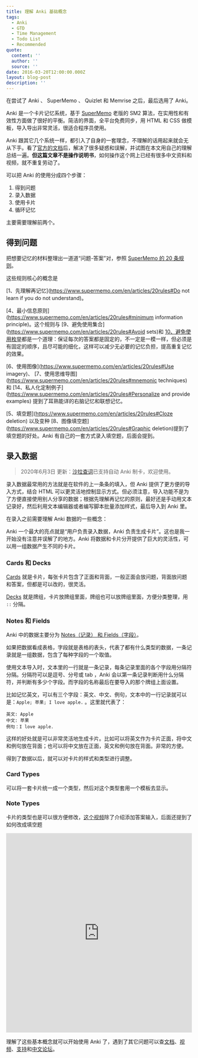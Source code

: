 ```yaml
---
title: 理解 Anki 基础概念
tags:
  - Anki
  - GTD
  - Time Management
  - Todo List
  - Recommended
quote:
  content: ''
  author: ''
  source: ''
date: 2016-03-20T12:00:00.000Z
layout: blog-post
description: ''
---
```


在尝试了 Anki 、 SuperMemo 、 Quizlet 和 Memrise 之后，最后选用了 Anki。

Anki 是一个卡片记忆系统，基于 [SuperMemo][supermemo] 老版的 SM2 算法，在实用性和有效性方面做了很好的平衡。简洁的界面，全平台免费同步，用 HTML 和 CSS 做模板，导入导出非常灵活，很适合程序员使用。


Anki 跟其它几个系统一样，都引入了自身的一套理念，不理解的话用起来就会无从下手。看了[官方的文档][anki_doc]后，解决了很多疑惑和误解，并试图在本文用自己的理解总结一遍。**但这篇文章不是操作说明书**，如何操作这个网上已经有很多中文资料和视频，就不重复劳动了。


可以把 Anki 的使用分成四个步骤：

1. 得到问题
1. 录入数据
1. 使用卡片
1. 循环记忆

主要需要理解前两个。

## 得到问题

把想要记忆的材料整理出一道道“问题-答案”对，参照 [SuperMemo 的 20 条规则][supermemo_rules]。

这些规则核心的概念是

[1、先理解再记忆](https://www.supermemo.com/en/articles/20rules#Do not learn if you do not understand)。

[4、最小信息原则](https://www.supermemo.com/en/articles/20rules#minimum information principle)。这个规则与 [9、避免使用集合](https://www.supermemo.com/en/articles/20rules#Avoid sets)和 [10、避免使用枚举](https://www.supermemo.com/en/articles/20rules#Enumerations)都是一个道理：保证每次的答案都是固定的，不一定是一模一样，但必须是有固定的顺序，且尽可能的细化，这样可以减少无必要的记忆负担，提高重复记忆的效果。

[6、使用图像](https://www.supermemo.com/en/articles/20rules#Use imagery)、 [7、使用思维导图](https://www.supermemo.com/en/articles/20rules#mnemonic techniques)和 [14、私人化定制例子](https://www.supermemo.com/en/articles/20rules#Personalize and provide examples) 提到了耳熟能详的右脑记忆和联想记忆。

[5、填空题](https://www.supermemo.com/en/articles/20rules#Cloze deletion) 以及变种 [8、图像填空题](https://www.supermemo.com/en/articles/20rules#Graphic deletion)提到了填空题的好处。Anki 有自己的一套方式录入填空题，后面会提到。


## 录入数据

> 2020年6月3日 更新：[沙拉查词](https://saladict.crimx.com/)已支持自动 Anki 制卡，欢迎使用。

录入数据最常用的方法就是在软件的上一条条的填入，但 Anki 提供了更方便的导入方式，结合 HTML 可以更灵活地控制显示方式。但必须注意，导入功能不是为了方便直接使用别人分享的数据；根据先理解再记忆的原则，最好还是手动用文本记录好，然后利用文本编辑器或者编写脚本批量添加样式，最后导入到 Anki 里。

在录入之前需要理解 Anki 数据的一些概念：

Anki 一个最大的亮点就是“用户负责录入数据，Anki 负责生成卡片”。这也是我一开始没有注意并误解了的地方。Anki 将数据和卡片分开提供了巨大的灵活性，可以用一组数据产生不同的卡片。

### Cards 和 Decks

[Cards](http://ankisrs.net/docs/manual.html#cards) 就是卡片，每张卡片包含了正面和背面，一般正面会放问题，背面放问题和答案，但都是可以改的，很灵活。

[Decks](http://ankisrs.net/docs/manual.html#decks) 就是牌组，卡片放牌组里面，牌组也可以放牌组里面，方便分类整理，用 `::` 分隔。

### Notes 和 Fields
Anki 中的数据主要分为 [Notes（记录） 和 Fields（字段）](http://ankisrs.net/docs/manual.html#notes-&-fields)。

如果把数据看成表格，字段就是表格的表头，代表了都有什么类型的数据，一条记录就是一组数据，包含了每种字段的一个取值。

使用文本导入时，文本里的一行就是一条记录，每条记录里面的各个字段用分隔符分隔。分隔符可以是逗号、分号或 tab ，Anki 会以第一条记录判断用什么分隔符，并判断有多少个字段。而字段的名称最后在要导入的那个牌组上面设置。

比如记忆英文，可以有三个字段：英文、中文、例句，文本中的一行记录就可以是：`Apple; 苹果; I love apple.` 。这里就代表了：

```
英文: Apple
中文: 苹果
例句：I love apple.
```

这样的好处就是可以非常灵活地生成卡片。比如可以将英文作为卡片正面，将中文和例句放在背面；也可以将中文放在正面，英文和例句放在背面。非常的方便。

得到了数据以后，就可以对卡片的样式和类型进行调整。

### Card Types

可以将一套卡片统一成一个类型，然后对这个类型套用一个模板去显示。


### Note Types

卡片的类型也是可以很方便修改，[这个视频](https://www.youtube.com/watch?v=5tYObQ3ocrw)除了介绍添加答案输入，后面还提到了如何改成填空题

<iframe style="width: 100%; height: 540px;" src="https://www.youtube.com/embed/5tYObQ3ocrw" frameborder="0" allow="accelerometer; autoplay; encrypted-media; gyroscope; picture-in-picture" allowfullscreen></iframe>

理解了这些基本概念就可以开始使用 Anki 了，遇到了其它问题可以查[文档][anki_doc]、[视频](http://ankisrs.net/docs/manual.html#_intro_videos)、[支持][anki_support]和[中文论坛][anki_china]。



[supermemo]: https://www.supermemo.com
[supermemo_rules]: https://www.supermemo.com/en/articles/20rules
[anki_doc]: http://ankisrs.net/docs/manual.html
[anki_china]: http://bbs.ankichina.net/
[anki_support]: https://anki.tenderapp.com/discussions

